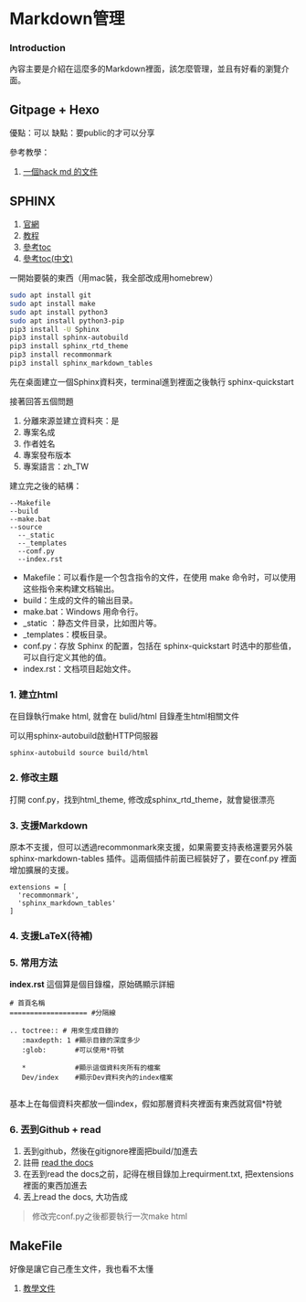 # Markdown管理

### Introduction

內容主要是介紹在這麼多的Markdown裡面，該怎麼管理，並且有好看的瀏覽介面。

## Gitpage + Hexo


優點：可以
缺點：要public的才可以分享


參考教學：
1. [一個hack md 的文件](https://hackmd.io/@Heidi-Liu/note-hexo-github)



## SPHINX

1. [官網](https://www.sphinx-doc.org/en/master/)
2. [教程](https://zhuanlan.zhihu.com/p/264647009)
3. [參考toc](https://www.sphinx-doc.org/en/master/usage/restructuredtext/directives.html)
4. [參考toc(中文)](https://catx4.gitbooks.io/ossf_epaper_collection/content/APP/Apps-201307-Sphinx.html)



一開始要裝的東西（用mac裝，我全部改成用homebrew）

~~~bash
sudo apt install git
sudo apt install make
sudo apt install python3
sudo apt install python3-pip
pip3 install -U Sphinx
pip3 install sphinx-autobuild
pip3 install sphinx_rtd_theme
pip3 install recommonmark
pip3 install sphinx_markdown_tables

~~~

先在桌面建立一個Sphinx資料夾，terminal進到裡面之後執行 sphinx-quickstart

接著回答五個問題

1. 分離來源並建立資料夾：是
2. 專案名成
3. 作者姓名
4. 專案發布版本
5. 專案語言：zh_TW

建立完之後的結構：
~~~
--Makefile
--build
--make.bat
--source
  --_static
  --_templates
  --comf.py
  --index.rst
~~~

* Makefile：可以看作是一个包含指令的文件，在使用 make 命令时，可以使用这些指令来构建文档输出。
* build：生成的文件的输出目录。
* make.bat：Windows 用命令行。
* _static ：静态文件目录，比如图片等。
* _templates：模板目录。
* conf.py：存放 Sphinx 的配置，包括在 sphinx-quickstart 时选中的那些值，可以自行定义其他的值。
* index.rst：文档项目起始文件。

### 1. 建立html

在目錄執行make html, 就會在 bulid/html 目錄產生html相關文件

可以用sphinx-autobuild啟動HTTP伺服器

~~~
sphinx-autobuild source build/html
~~~

### 2. 修改主題

打開 conf.py，找到html_theme, 修改成sphinx_rtd_theme，就會變很漂亮

### 3. 支援Markdown

原本不支援，但可以透過recommonmark來支援，如果需要支持表格還要另外裝 sphinx-markdown-tables 插件。這兩個插件前面已經裝好了，要在conf.py 裡面增加擴展的支援。

~~~
extensions = [
  'recommonmark',
  'sphinx_markdown_tables'
]
~~~

### 4. 支援LaTeX(待補)


### 5. 常用方法

**index.rst**
這個算是個目錄檔，原始碼顯示詳細
~~~
# 首頁名稱
=================== #分隔線

.. toctree:: # 用來生成目錄的
   :maxdepth: 1 #顯示目錄的深度多少
   :glob:       #可以使用*符號

   *            #顯示這個資料夾所有的檔案
   Dev/index    #顯示Dev資料夾內的index檔案


~~~

基本上在每個資料夾都放一個index，假如那層資料夾裡面有東西就寫個*符號

### 6. 丟到Github + read

1. 丟到github，然後在gitignore裡面把build/加進去
2. 註冊 [read the docs](https://readthedocs.org/)
3. 在丟到read the docs之前，記得在根目錄加上requirment.txt, 把extensions裡面的東西加進去
4. 丟上read the docs, 大功告成




> 修改完conf.py之後都要執行一次make html



## MakeFile

好像是讓它自己產生文件，我也看不太懂

1. [教學文件](https://www.cnblogs.com/npyx/articles/12331145.html)



